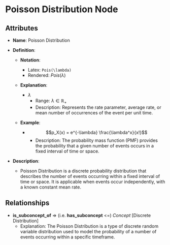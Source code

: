 # Poisson Distribution Node

## Attributes

- **Name**: Poisson Distribution

- **Definition**:
  - **Notation**: 
    - Latex: `Pois(\lambda)`
    - Rendered: $Pois(\lambda)$
  - **Explanation**: 
    - $\lambda$
      - Range: $\lambda \in \mathbb{R}_{+}$
      - Description: Represents the rate parameter, average rate, or mean number of occurrences of the event per unit time.

  - **Example**:
    - $$p_X(x) = e^{-\lambda} \frac{\lambda^x}{x!}$$
      - Description: The probability mass function (PMF) provides the probability that a given number of events occurs in a fixed interval of time or space.

- **Description**: 
  - Poisson Distribution is a discrete probability distribution that describes the number of events occurring within a fixed interval of time or space. It is applicable when events occur independently, with a known constant mean rate.


## Relationships

- **is_subconcept_of** => (i.e. **has_subconcept** <=) *Concept* [Discrete Distribution]
  - Explanation: The Poisson Distribution is a type of discrete random variable distribution used to model the probability of a number of events occurring within a specific timeframe.
